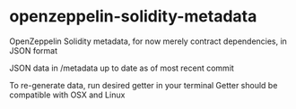 # openzeppelin-solidity-metadata
OpenZeppelin Solidity metadata, for now merely contract dependencies, in JSON format

JSON data in /metadata up to date as of most recent commit

To re-generate data, run desired getter in your terminal
Getter should be compatible with OSX and Linux